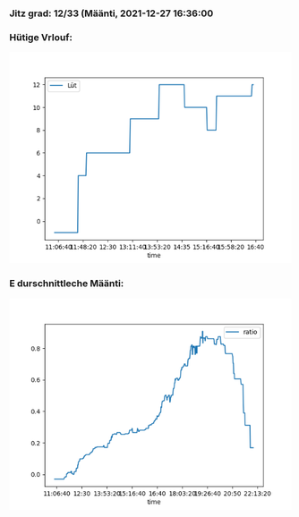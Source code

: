 ### Jitz grad: 12/33 (Määnti, 2021-12-27 16:36:00

### Hütige Vrlouf:
![Graph](Today.png)

### E durschnittleche Määnti:
![Graph](Määnti.png)